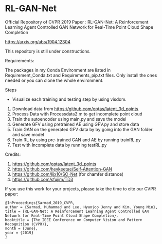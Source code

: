 # RL-GAN-Net
Official Repository of CVPR 2019 Paper : RL-GAN-Net: A Reinforcement Learning Agent Controlled GAN Network for Real-Time Point Cloud Shape Completion


https://arxiv.org/abs/1904.12304

This repository is still under constructions.

Requirements:

The packages in my Conda Environment are listed in Requirement_Conda.txt and Requirements_pip.txt files. Only install the ones needed or you can clone the whole environment. 

Steps
* Visualize each training and testing step by using visdom.

1. Download data from https://github.com/optas/latent_3d_points.
2. Process Data with Processdata2.m to get incomplete point cloud
3. Train the autoencoder using main.py and save the model
4. Generate GFV  using pretrained AE using GFV.py and store data
5. Train GAN on the generated GFV data by by going into the GAN folder and save model
6. Train RL by using pre-trained GAN and AE by running trainRL.py
7. Test with Incomplete data by running testRL.py

Credits:

1. https://github.com/optas/latent_3d_points
2. https://github.com/heykeetae/Self-Attention-GAN
3. https://github.com/lijx10/SO-Net (for chamfer distance)
4. https://github.com/sfujim/TD3



If you use this work for your projects, please take the time to cite our CVPR paper:

```
@InProceedings{Sarmad_2019_CVPR,
author = {Sarmad, Muhammad and Lee, Hyunjoo Jenny and Kim, Young Min},
title = {RL-GAN-Net: A Reinforcement Learning Agent Controlled GAN Network for Real-Time Point Cloud Shape Completion},
booktitle = {The IEEE Conference on Computer Vision and Pattern Recognition (CVPR)},
month = {June},
year = {2019}
}
```
